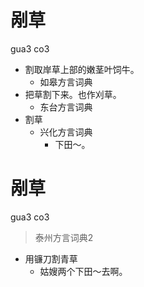 # 剐草
gua3 co3
+ 割取岸草上部的嫩茎叶饲牛。
  * 如皋方言词典
+ 把草割下来。也作刈草。
  * 东台方言词典
+ 割草
  * 兴化方言词典
    - 下田～。


# 剐草
gua3 co3
> 泰州方言词典2
- 用镰刀割青草
  - 姑嫂两个下田～去啊。
